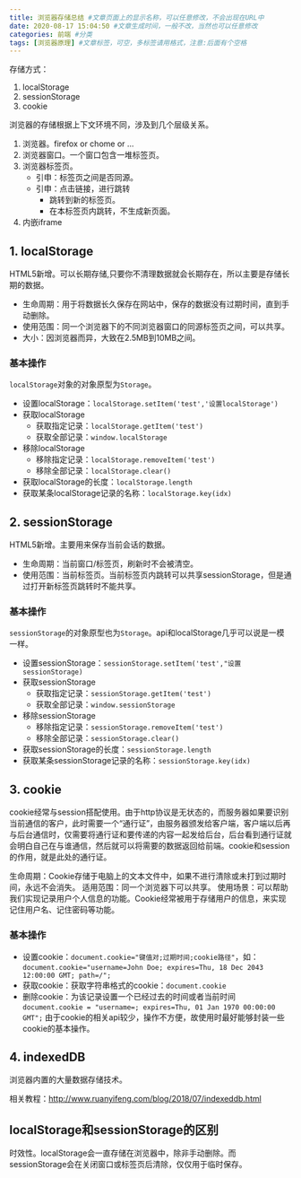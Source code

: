 ```yaml
---
title: 浏览器存储总结 #文章页面上的显示名称，可以任意修改，不会出现在URL中
date: 2020-08-17 15:04:50 #文章生成时间，一般不改，当然也可以任意修改
categories: 前端 #分类
tags: [浏览器原理] #文章标签，可空，多标签请用格式，注意:后面有个空格
---
```


存储方式：
1. localStorage
2. sessionStorage
3. cookie

浏览器的存储根据上下文环境不同，涉及到几个层级关系。
1. 浏览器。firefox or chome or ...
2. 浏览器窗口。一个窗口包含一堆标签页。
3. 浏览器标签页。
    * 引申：标签页之间是否同源。
    * 引申：点击链接，进行跳转
        * 跳转到新的标签页。
        * 在本标签页内跳转，不生成新页面。
4. 内嵌iframe

## 1. localStorage
HTML5新增。可以长期存储,只要你不清理数据就会长期存在，所以主要是存储长期的数据。
* 生命周期：用于将数据长久保存在网站中，保存的数据没有过期时间，直到手动删除。
* 使用范围：同一个浏览器下的不同浏览器窗口的同源标签页之间，可以共享。
* 大小：因浏览器而异，大致在2.5MB到10MB之间。

### 基本操作
`localStorage`对象的对象原型为`Storage`。
* 设置localStorage：`localStorage.setItem('test','设置localStorage')`
* 获取localStorage
    * 获取指定记录：`localStorage.getItem('test')`
    * 获取全部记录：`window.localStorage`
* 移除localStorage
    * 移除指定记录：`localStorage.removeItem('test')`
    * 移除全部记录：`localStorage.clear()`
* 获取localStorage的长度：`localStorage.length`
* 获取某条localStorage记录的名称：`localStorage.key(idx)`

## 2. sessionStorage
HTML5新增。主要用来保存当前会话的数据。
* 生命周期：当前窗口/标签页，刷新时不会被清空。
* 使用范围：当前标签页。当前标签页内跳转可以共享sessionStorage，但是通过打开新标签页跳转时不能共享。

### 基本操作
`sessionStorage`的对象原型也为`Storage`。api和localStorage几乎可以说是一模一样。
* 设置sessionStorage：`sessionStorage.setItem('test',"设置sessionStorage)`
* 获取sessionStorage
    * 获取指定记录：`sessionStorage.getItem('test')`
    * 获取全部记录：`window.sessionStorage`
* 移除sessionStorage
    * 移除指定记录：`sessionStorage.removeItem('test')`
    * 移除全部记录：`sessionStorage.clear()`
* 获取sessionStorage的长度：`sessionStorage.length`
* 获取某条sessionStorage记录的名称：`sessionStorage.key(idx)`

## 3. cookie
cookie经常与session搭配使用。由于http协议是无状态的，而服务器如果要识别当前通信的客户，此时需要一个“通行证”，由服务器颁发给客户端，客户端以后再与后台通信时，仅需要将通行证和要传递的内容一起发给后台，后台看到通行证就会明白自己在与谁通信，然后就可以将需要的数据返回给前端。cookie和session的作用，就是此处的通行证。

生命周期：Cookie存储于电脑上的文本文件中，如果不进行清除或未打到过期时间，永远不会消失。
适用范围：同一个浏览器下可以共享。
使用场景：可以帮助我们实现记录用户个人信息的功能。Cookie经常被用于存储用户的信息，来实现记住用户名、记住密码等功能。

### 基本操作
* 设置cookie：`document.cookie="键值对;过期时间;cookie路径"`，如：`document.cookie="username=John Doe; expires=Thu, 18 Dec 2043 12:00:00 GMT; path=/";`
* 获取cookie：获取字符串格式的cookie：`document.cookie`
* 删除cookie：为该记录设置一个已经过去的时间或者当前时间`document.cookie = "username=; expires=Thu, 01 Jan 1970 00:00:00 GMT";`
由于cookie的相关api较少，操作不方便，故使用时最好能够封装一些cookie的基本操作。

## 4. indexedDB
浏览器内置的大量数据存储技术。

相关教程：http://www.ruanyifeng.com/blog/2018/07/indexeddb.html


## localStorage和sessionStorage的区别
时效性。localStorage会一直存储在浏览器中，除非手动删除。而sessionStorage会在关闭窗口或标签页后清除，仅仅用于临时保存。